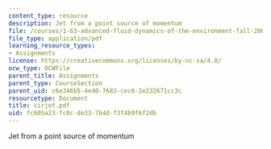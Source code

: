 ```yaml
---
content_type: resource
description: Jet from a point source of momentum
file: /courses/1-63-advanced-fluid-dynamics-of-the-environment-fall-2002/fc605a23fc0cde337b4df3f4b9f6f2db_cirjet.pdf
file_type: application/pdf
learning_resource_types:
- Assignments
license: https://creativecommons.org/licenses/by-nc-sa/4.0/
ocw_type: OCWFile
parent_title: Assignments
parent_type: CourseSection
parent_uid: c6e346b5-4e40-7683-cec6-2e232671cc3c
resourcetype: Document
title: cirjet.pdf
uid: fc605a23-fc0c-de33-7b4d-f3f4b9f6f2db
---
```

Jet from a point source of momentum